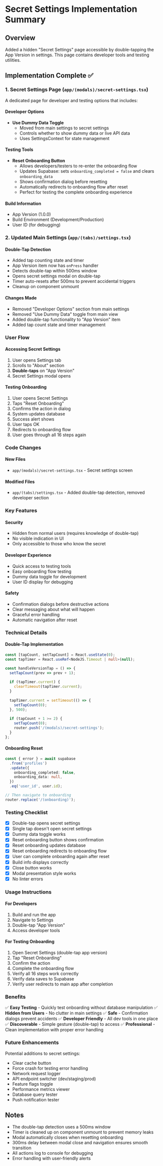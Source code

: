 # Secret Settings Implementation Summary

## Overview
Added a hidden "Secret Settings" page accessible by double-tapping the App Version in settings. This page contains developer tools and testing utilities.

## Implementation Complete ✅

### 1. Secret Settings Page (`app/(modals)/secret-settings.tsx`)

A dedicated page for developer and testing options that includes:

#### Developer Options
- **Use Dummy Data Toggle**
  - Moved from main settings to secret settings
  - Controls whether to show dummy data or live API data
  - Uses SettingsContext for state management

#### Testing Tools
- **Reset Onboarding Button**
  - Allows developers/testers to re-enter the onboarding flow
  - Updates Supabase: sets `onboarding_completed = false` and clears `onboarding_data`
  - Shows confirmation dialog before resetting
  - Automatically redirects to onboarding flow after reset
  - Perfect for testing the complete onboarding experience

#### Build Information
- App Version (1.0.0)
- Build Environment (Development/Production)
- User ID (for debugging)

### 2. Updated Main Settings (`app/(tabs)/settings.tsx`)

#### Double-Tap Detection
- Added tap counting state and timer
- App Version item now has `onPress` handler
- Detects double-tap within 500ms window
- Opens secret settings modal on double-tap
- Timer auto-resets after 500ms to prevent accidental triggers
- Cleanup on component unmount

#### Changes Made
- Removed "Developer Options" section from main settings
- Removed "Use Dummy Data" toggle from main view
- Added double-tap functionality to "App Version" item
- Added tap count state and timer management

### User Flow

#### Accessing Secret Settings
1. User opens Settings tab
2. Scrolls to "About" section
3. **Double-taps** on "App Version"
4. Secret Settings modal opens

#### Testing Onboarding
1. User opens Secret Settings
2. Taps "Reset Onboarding"
3. Confirms the action in dialog
4. System updates database
5. Success alert shows
6. User taps OK
7. Redirects to onboarding flow
8. User goes through all 16 steps again

### Code Changes

#### New Files
- `app/(modals)/secret-settings.tsx` - Secret settings screen

#### Modified Files
- `app/(tabs)/settings.tsx` - Added double-tap detection, removed developer section

### Key Features

#### Security
- Hidden from normal users (requires knowledge of double-tap)
- No visible indication in UI
- Only accessible to those who know the secret

#### Developer Experience
- Quick access to testing tools
- Easy onboarding flow testing
- Dummy data toggle for development
- User ID display for debugging

#### Safety
- Confirmation dialogs before destructive actions
- Clear messaging about what will happen
- Graceful error handling
- Automatic navigation after reset

### Technical Details

#### Double-Tap Implementation
```typescript
const [tapCount, setTapCount] = React.useState(0);
const tapTimer = React.useRef<NodeJS.Timeout | null>(null);

const handleVersionTap = () => {
  setTapCount(prev => prev + 1);
  
  if (tapTimer.current) {
    clearTimeout(tapTimer.current);
  }
  
  tapTimer.current = setTimeout(() => {
    setTapCount(0);
  }, 500);
  
  if (tapCount + 1 >= 2) {
    setTapCount(0);
    router.push('/(modals)/secret-settings');
  }
};
```

#### Onboarding Reset
```typescript
const { error } = await supabase
  .from('profiles')
  .update({
    onboarding_completed: false,
    onboarding_data: null,
  })
  .eq('user_id', user.id);

// Then navigate to onboarding
router.replace('/(onboarding)');
```

### Testing Checklist

- [x] Double-tap opens secret settings
- [x] Single tap doesn't open secret settings
- [x] Dummy data toggle works
- [x] Reset onboarding button shows confirmation
- [x] Reset onboarding updates database
- [x] Reset onboarding redirects to onboarding flow
- [x] User can complete onboarding again after reset
- [x] Build info displays correctly
- [x] Close button works
- [x] Modal presentation style works
- [x] No linter errors

### Usage Instructions

#### For Developers
1. Build and run the app
2. Navigate to Settings
3. Double-tap "App Version"
4. Access developer tools

#### For Testing Onboarding
1. Open Secret Settings (double-tap app version)
2. Tap "Reset Onboarding"
3. Confirm the action
4. Complete the onboarding flow
5. Verify all 16 steps work correctly
6. Verify data saves to Supabase
7. Verify user redirects to main app after completion

### Benefits

✅ **Easy Testing** - Quickly test onboarding without database manipulation
✅ **Hidden from Users** - No clutter in main settings
✅ **Safe** - Confirmation dialogs prevent accidents
✅ **Developer Friendly** - All dev tools in one place
✅ **Discoverable** - Simple gesture (double-tap) to access
✅ **Professional** - Clean implementation with proper error handling

### Future Enhancements

Potential additions to secret settings:
- Clear cache button
- Force crash for testing error handling
- Network request logger
- API endpoint switcher (dev/staging/prod)
- Feature flags toggle
- Performance metrics viewer
- Database query tester
- Push notification tester

## Notes

- The double-tap detection uses a 500ms window
- Timer is cleaned up on component unmount to prevent memory leaks
- Modal automatically closes when resetting onboarding
- 300ms delay between modal close and navigation ensures smooth transition
- All actions log to console for debugging
- Error handling with user-friendly alerts

